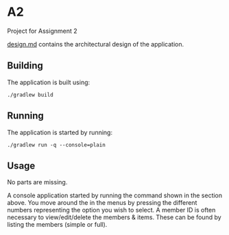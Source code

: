 # A2

Project for Assignment 2

[design.md](design.md) contains the architectural design of the application.

## Building
The application is built using:

`./gradlew build`  

## Running
The application is started by running: 

`./gradlew run -q --console=plain`

## Usage

No parts are missing.

A console application started by running the command shown in the section above. You move around the in the menus by pressing the different numbers representing the option you wish to select. A member ID is often necessary to view/edit/delete the members & items. These can be found by listing the members (simple or full).